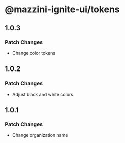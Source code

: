 # @mazzini-ignite-ui/tokens

## 1.0.3

### Patch Changes

- Change color tokens

## 1.0.2

### Patch Changes

- Adjust black and white colors

## 1.0.1

### Patch Changes

- Change organization name
